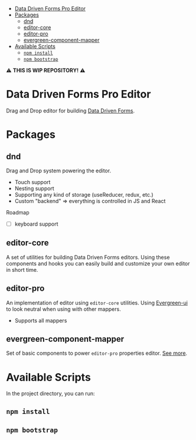 - [Data Driven Forms Pro Editor](#data-driven-forms-pro-editor)
- [Packages](#packages)
  - [dnd](#dnd)
  - [editor-core](#editor-core)
  - [editor-pro](#editor-pro)
  - [evergreen-component-mapper](#evergreen-component-mapper)
- [Available Scripts](#available-scripts)
  - [`npm install`](#npm-install)
  - [`npm bootstrap`](#npm-bootstrap)

:warning: **THIS IS WIP REPOSITORY!** :warning:
# Data Driven Forms Pro Editor

Drag and Drop editor for building [Data Driven Forms](https://github.com/data-driven-forms/react-forms).

# Packages

## dnd

Drag and Drop system powering the editor.

- Touch support
- Nesting support
- Supporting any kind of storage (useReducer, redux, etc.)
- Custom "backend" => everything is controlled in JS and React

Roadmap

- [ ] keyboard support

## editor-core

A set of utilities for building Data Driven Forms editors. Using these components and hooks you can easily build and customize your own editor in short time.

## editor-pro

An implementation of editor using `editor-core` utilities. Using [Evergreen-ui](https://github.com/segmentio/evergreen) to look neutral when using with other mappers.

- Supports all mappers

## evergreen-component-mapper

Set of basic components to power `editor-pro` properties editor. [See more](https://github.com/segmentio/evergreen).

# Available Scripts

In the project directory, you can run:

## `npm install`

## `npm bootstrap`

